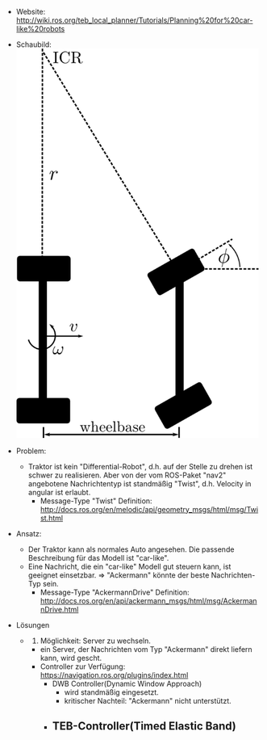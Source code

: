 - Website: http://wiki.ros.org/teb_local_planner/Tutorials/Planning%20for%20car-like%20robots 
- Schaubild: ![|200](https://github.com/ICH-BIN-HXM/images/blob/main/pictures_Obsidian/Praktikum/car-like-robot.png?raw=true) 

- Problem: 
	- Traktor ist kein "Differential-Robot", d.h. auf der Stelle zu drehen ist schwer zu realisieren. Aber von der vom ROS-Paket "nav2" angebotene Nachrichtentyp ist standmäßig "Twist", d.h. Velocity in angular ist erlaubt. 
		- Message-Type "Twist" Definition: http://docs.ros.org/en/melodic/api/geometry_msgs/html/msg/Twist.html 
- Ansatz: 
	- Der Traktor kann als normales Auto angesehen. Die passende Beschreibung für das Modell ist "car-like". 
	- Eine Nachricht, die ein "car-like" Modell gut steuern kann, ist geeignet einsetzbar. $\Rightarrow$ "Ackermann" könnte der beste Nachrichten-Typ sein. 
		- Message-Type "AckermannDrive" Definition: http://docs.ros.org/en/api/ackermann_msgs/html/msg/AckermannDrive.html 
- Lösungen 
	- 1. Möglichkeit: Server zu wechseln. 
		- ein Server, der Nachrichten vom Typ "Ackermann" direkt liefern kann, wird gescht. 
		- Controller zur Verfügung: https://navigation.ros.org/plugins/index.html
			- DWB Controller(Dynamic Window Approach) 
				- wird standmäßig eingesetzt. 
				- kritischer Nachteil: "Ackermann" nicht unterstützt. 
			- TEB-Controller(Timed Elastic Band)
				- 